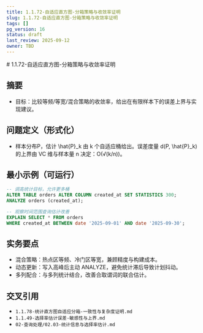 ```yaml
---
title: 1.1.72-自适应直方图-分箱策略与收敛率证明
slug: 1.1.72-自适应直方图-分箱策略与收敛率证明
tags: []
pg_version: 16
status: draft
last_review: 2025-09-12
owner: TBD
---
```


﻿# 1.1.72-自适应直方图-分箱策略与收敛率证明

## 摘要

- 目标：比较等频/等宽/混合策略的收敛率，给出在有限样本下的误差上界与实现建议。

## 问题定义（形式化）

- 样本分布P，估计 \hat{P}_k 由 k 个自适应桶给出。误差度量 d(P, \hat{P}_k) 的上界由 VC 维与样本量 n 决定：O(√(k/n))。

## 最小示例（可运行）

```sql
-- 调高统计目标，允许更多桶
ALTER TABLE orders ALTER COLUMN created_at SET STATISTICS 300;
ANALYZE orders (created_at);

-- 观察时间范围查询估计改善
EXPLAIN SELECT * FROM orders
WHERE created_at BETWEEN date '2025-09-01' AND date '2025-09-30';
```

## 实务要点

- 混合策略：热点区等频、冷门区等宽，兼顾精度与构建成本。
- 动态更新：写入高峰后主动 ANALYZE，避免统计滞后导致计划抖动。
- 多列配合：与多列统计结合，改善合取谓词的联合估计。

## 交叉引用

- `1.1.78-统计直方图自适应分箱-一致性与复杂度证明.md`
- `1.1.49-选择率估计误差-敏感性与上界.md`
- `02-查询处理/02.03-统计信息与选择率估计.md`
